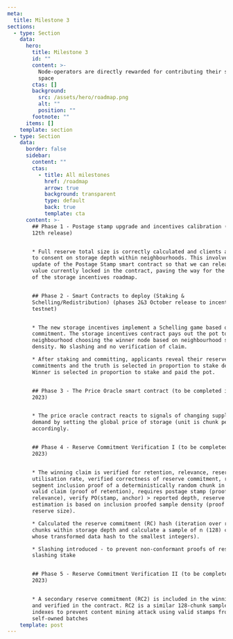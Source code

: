 ```yaml
---
meta:
  title: Milestone 3
sections:
  - type: Section
    data:
      hero:
        title: Milestone 3
        id: ""
        content: >-
          Node-operators are directly rewarded for contributing their storage
          space
        ctas: []
        background:
          src: /assets/hero/roadmap.png
          alt: ""
          position: ""
        footnote: ""
      items: []
    template: section
  - type: Section
    data:
      border: false
      sidebar:
        content: ""
        ctas:
          - title: All milestones
            href: /roadmap
            arrow: true
            background: transparent
            type: default
            back: true
            template: cta
      content: >-
        ## Phase 1 - Postage stamp upgrade and incentives calibration (September
        12th release)


        * Full reserve total size is correctly calculated and clients are able
        to consent on storage depth within neighbourhoods. This involves the
        update of the Postage Stamp smart contract so that we can release the
        value currently locked in the contract, paving the way for the rollout
        of the storage incentives roadmap.


        ## Phase 2 - Smart Contracts to deploy (Staking &
        Schelling/Redistribution) (phases 2&3 October release to incentivised
        testnet)


        * The new storage incentives implement a Schelling game based on reserve
        commitment. The storage incentives contract pays out the pot to a random
        neighbourhood choosing the winner node based on neighbourhood stake
        density. No slashing and no verification of claim.

        * After staking and committing, applicants reveal their reserve
        commitments and the truth is selected in proportion to stake density.
        Winner is selected in proportion to stake and paid the pot.


        ## Phase 3 - The Price Oracle smart contract (to be completed in Q3
        2023)


        * The price oracle contract reacts to signals of changing supply and
        demand by setting the global price of storage (unit is chunk per block)
        accordingly.


        ## Phase 4 - Reserve Commitment Verification I (to be completed in Q3
        2023)


        * The winning claim is verified for retention, relevance, reserve
        utilisation rate, verified correctness of reserve commitment, requiring
        segment inclusion proof of a deterministically random chunk in RC for
        valid claim (proof of retention), requires postage stamp (proof of
        relevance), verify PO(stamp, anchor) > reported depth, reserve size
        estimation is based on inclusion proofed sample density (proof of
        reserve size).

        * Calculated the reserve commitment (RC) hash (iteration over reserved
        chunks within storage depth and calculate a sample of n (128) chunks
        whose transformed data hash to the smallest integers).

        * Slashing introduced - to prevent non-conformant proofs of reserve by
        slashing stake


        ## Phase 5 - Reserve Commitment Verification II (to be completed in Q3
        2023)


        * A secondary reserve commitment (RC2) is included in the winning claim
        and verified in the contract. RC2 is a similar 128-chunk sample of batch
        indexes to prevent content mining attack using valid stamps from
        self-owned batches
    template: post
---
```

